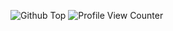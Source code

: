 ![Github Top](https://github.com/LlamaMaster33/LlamaMaster33/blob/main/Github%20Top.png)
![Profile View Counter](https://count.getloli.com/@LlamaMaster33?name=LlamaMaster33&theme=rule34&padding=7&offset=0&align=center&scale=2&pixelated=1&darkmode=auto)

